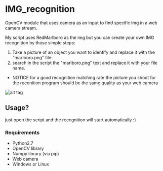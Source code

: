 # IMG_recognition
OpenCV module that uses camera as an input to find specific img in a web camera stream.

My script uses RedMarlboro as the img but you can create your own IMG recognition by those simple steps:
1. Take a picture of an object you want to identify and replace it with the "marlboro.png" file.
2. search in the script the "marlboro.png" text and replace it with your file name.
* NOTICE 
for a good recognition matching rate the picture you shoot for the reconition program should be the same quality as your web camera

![alt tag](https://i.imgrpost.com/imgr/2018/06/23/Screenshot_1.png)

<h2>Usage?</h2>
just open the script and the recognition will start automatically :)

<h3>Requirements</h3>
<ul>
  <li> Python2.7 </li>
  <li> OpenCV library </li>
  <li> Numpy library (via pip) </li>
  <li> Web camera </li>
  <li> Windows or Linux </li>
</ul>

